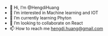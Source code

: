 - 👋 Hi, I’m @HengdiHuang
- 👀 I’m interested in Machine learning and IOT
- 🌱 I’m currently learning Phyton
- 💞️ I’m looking to collaborate on React
- 📫 How to reach me hengdi.huang@gmail.com

<!---
HengdiHuang/HengdiHuang is a ✨ special ✨ repository because its `README.md` (this file) appears on your GitHub profile.
You can click the Preview link to take a look at your changes.
--->
